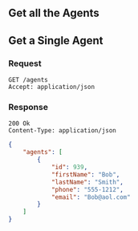
## Get all the Agents

## Get a Single Agent

### Request

```
GET /agents
Accept: application/json
```

### Response

```
200 Ok
Content-Type: application/json

```

```json
{
    "agents": [
        { 
            "id": 939, 
            "firstName": "Bob", 
            "lastName": "Smith", 
            "phone": "555-1212", 
            "email": "Bob@aol.com"
        }
    ]
}

```